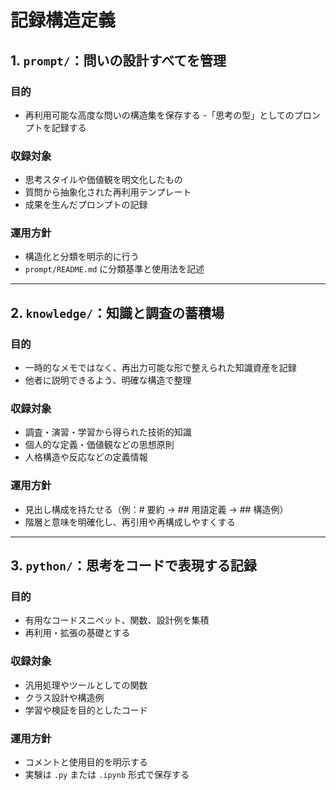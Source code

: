# 記録構造定義

## 1. `prompt/`：問いの設計すべてを管理

### 目的
- 再利用可能な高度な問いの構造集を保存する
-「思考の型」としてのプロンプトを記録する

### 収録対象
- 思考スタイルや価値観を明文化したもの
- 質問から抽象化された再利用テンプレート
- 成果を生んだプロンプトの記録

### 運用方針
- 構造化と分類を明示的に行う
- `prompt/README.md` に分類基準と使用法を記述

---

## 2. `knowledge/`：知識と調査の蓄積場

### 目的
- 一時的なメモではなく、再出力可能な形で整えられた知識資産を記録
- 他者に説明できるよう、明確な構造で整理

### 収録対象
- 調査・演習・学習から得られた技術的知識
- 個人的な定義・価値観などの思想原則
- 人格構造や反応などの定義情報

### 運用方針
- 見出し構成を持たせる（例：# 要約 → ## 用語定義 → ## 構造例）
- 階層と意味を明確化し、再引用や再構成しやすくする

---

## 3. `python/`：思考をコードで表現する記録

### 目的
- 有用なコードスニペット、関数、設計例を集積
- 再利用・拡張の基礎とする

### 収録対象
- 汎用処理やツールとしての関数
- クラス設計や構造例
- 学習や検証を目的としたコード

### 運用方針
- コメントと使用目的を明示する
- 実験は `.py` または `.ipynb` 形式で保存する